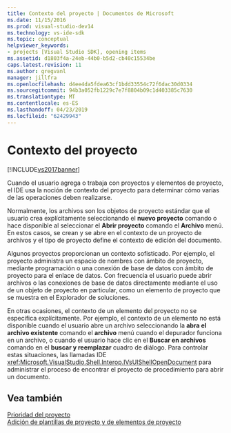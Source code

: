 ```yaml
---
title: Contexto del proyecto | Documentos de Microsoft
ms.date: 11/15/2016
ms.prod: visual-studio-dev14
ms.technology: vs-ide-sdk
ms.topic: conceptual
helpviewer_keywords:
- projects [Visual Studio SDK], opening items
ms.assetid: d1803f4a-24eb-44b0-b5d2-cb40c15534be
caps.latest.revision: 11
ms.author: gregvanl
manager: jillfra
ms.openlocfilehash: d4ee4da5fdea63cf1bdd33554c72f6dac30d0334
ms.sourcegitcommit: 94b3a052fb1229c7e7f8804b09c1d403385c7630
ms.translationtype: MT
ms.contentlocale: es-ES
ms.lasthandoff: 04/23/2019
ms.locfileid: "62429943"
---
```

# <a name="project-context"></a>Contexto del proyecto
[!INCLUDE[vs2017banner](../../includes/vs2017banner.md)]

Cuando el usuario agrega o trabaja con proyectos y elementos de proyecto, el IDE usa la noción de contexto del proyecto para determinar cómo varias de las operaciones deben realizarse.  
  
 Normalmente, los archivos son los objetos de proyecto estándar que el usuario crea explícitamente seleccionando el **nuevo proyecto** comando o hace disponible al seleccionar el **Abrir proyecto** comando el  **Archivo** menú. En estos casos, se crean y se abre en el contexto de un proyecto de archivos y el tipo de proyecto define el contexto de edición del documento.  
  
 Algunos proyectos proporcionan un contexto sofisticado. Por ejemplo, el proyecto administra un espacio de nombres con ámbito de proyecto, mediante programación o una conexión de base de datos con ámbito de proyecto para el enlace de datos. Con frecuencia el usuario puede abrir archivos o las conexiones de base de datos directamente mediante el uso de un objeto de proyecto en particular, como un elemento de proyecto que se muestra en el Explorador de soluciones.  
  
 En otras ocasiones, el contexto de un elemento del proyecto no se especifica explícitamente. Por ejemplo, el contexto de un elemento no está disponible cuando el usuario abre un archivo seleccionando la **abra el archivo existente** comando el **archivo** menú cuando el depurador funciona en un archivo, o cuando el usuario hace clic en el **Buscar en archivos** comando en el **buscar y reemplazar** cuadro de diálogo. Para controlar estas situaciones, las llamadas IDE <xref:Microsoft.VisualStudio.Shell.Interop.IVsUIShellOpenDocument> para administrar el proceso de encontrar el proyecto de procedimiento para abrir un documento.  
  
## <a name="see-also"></a>Vea también  
 [Prioridad del proyecto](../../extensibility/internals/project-priority.md)   
 [Adición de plantillas de proyecto y de elementos de proyecto](../../extensibility/internals/adding-project-and-project-item-templates.md)
